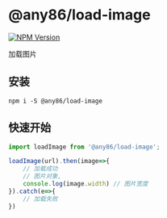 # @any86/load-image
[![NPM Version][npm-image]][npm-url]

[npm-image]: https://badgen.net/npm/v/@any86/load-image
[npm-url]: https://npmjs.org/package/@any86/load-image

加载图片

## 安装
```shell
npm i -S @any86/load-image
```

## 快速开始

```javascript
import loadImage from '@any86/load-image';

loadImage(url).then(image=>{
    // 加载成功
    // 图片对象,
    console.log(image.width) // 图片宽度 
}).catch(e=>{
    // 加载失败
})
```
